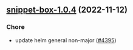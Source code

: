 

## [snippet-box-1.0.4](https://github.com/truecharts/charts/compare/snippet-box-1.0.3...snippet-box-1.0.4) (2022-11-12)

### Chore

- update helm general non-major ([#4395](https://github.com/truecharts/charts/issues/4395))
  
  